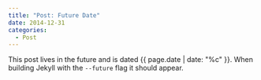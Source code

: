 ```yaml
---
title: "Post: Future Date"
date: 2014-12-31
categories:
  - Post
---
```


This post lives in the future and is dated {{ page.date | date: "%c" }}. When
building Jekyll with the `--future` flag it should appear.
